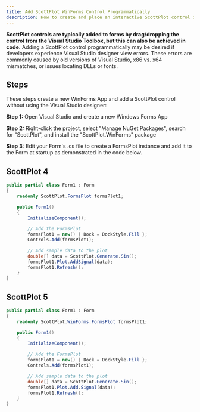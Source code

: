 ```yaml
---
title: Add ScottPlot WinForms Control Programmatically
description: How to create and place an interactive ScottPlot control in a Form without using the Visual Studio designer
---
```


**ScottPlot controls are typically added to forms by drag/dropping the control from the Visual Studio Toolbox, but this can also be achieved in code.** Adding a ScottPlot control programmatically may be desired if developers experience Visual Studio designer view errors. These errors are commonly caused by old versions of Visual Studio, x86 vs. x64 mismatches, or issues locating DLLs or fonts.

## Steps

These steps create a new WinForms App and add a ScottPlot control without using the Visual Studio designer:

**Step 1:** Open Visual Studio and create a new Windows Forms App

**Step 2:** Right-click the project, select "Manage NuGet Packages", search for "ScottPlot", and install the "ScottPlot.WinForms" package

**Step 3:** Edit your Form's .cs file to create a FormsPlot instance and add it to the Form at startup as demonstrated in the code below.

## ScottPlot 4

```cs
public partial class Form1 : Form
{
    readonly ScottPlot.FormsPlot formsPlot1;

    public Form1()
    {
        InitializeComponent();

        // Add the FormsPlot
        formsPlot1 = new() { Dock = DockStyle.Fill };
        Controls.Add(formsPlot1);

        // Add sample data to the plot
        double[] data = ScottPlot.Generate.Sin();
        formsPlot1.Plot.AddSignal(data);
        formsPlot1.Refresh();
    }
}
```

## ScottPlot 5
```cs
public partial class Form1 : Form
{
    readonly ScottPlot.WinForms.FormsPlot formsPlot1;

    public Form1()
    {
        InitializeComponent();

        // Add the FormsPlot
        formsPlot1 = new() { Dock = DockStyle.Fill };
        Controls.Add(formsPlot1);

        // Add sample data to the plot
        double[] data = ScottPlot.Generate.Sin();
        formsPlot1.Plot.Add.Signal(data);
        formsPlot1.Refresh();
    }
}
```
